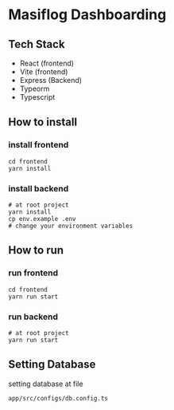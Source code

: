 # Masiflog Dashboarding 

## Tech Stack

- React (frontend)
- Vite (frontend)
- Express (Backend)
- Typeorm
- Typescript

## How to install

### install frontend

```
cd frontend
yarn install 
```

### install backend

```
# at root project
yarn install
cp env.example .env
# change your environment variables
```

## How to run

### run frontend

```
cd frontend
yarn run start 
```

### run backend

```
# at root project
yarn run start
```

## Setting Database

setting database at file
```
app/src/configs/db.config.ts
```
